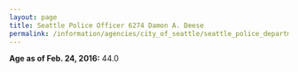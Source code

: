 ```yaml
---
layout: page
title: Seattle Police Officer 6274 Damon A. Deese
permalink: /information/agencies/city_of_seattle/seattle_police_department/copbook/6274/
---
```


**Age as of Feb. 24, 2016:** 44.0
